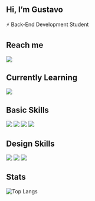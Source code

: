 
 ## Hi, I’m Gustavo
 
⚡ Back-End Development Student 
 
## Reach me

<p>
  <a href="mailto:gustavohe.rocha@gmail.com" alt="gmail" target="_blank"> <img src="https://img.shields.io/badge/Gmail-D14836?style=for-the-badge&logo=gmail&logoColor=white"/></a>
  <!--<a href="https://www.behance.net/gustavorochadesign" alt="behance" target="_blank"><img src="https://img.shields.io/badge/Behance-0054F7?style=for-the-badge&logo=behance&logoColor=white"/></a>
  <a href="https://www.linkedin.com/in/gustavorochac" alt="linkedin" target="_blank"><img src="https://img.shields.io/badge/LinkedIn-0077B5?style=for-the-badge&logo=linkedin&logoColor=white"/></a>-->
</p>

## Currently Learning

<p>
  <img src="https://img.shields.io/badge/Go-00ADD8?style=for-the-badge&logo=go&logoColor=white"/>
</p>

## Basic Skills

<p>
  <img src="https://img.shields.io/badge/HTML5-E34F26?style=for-the-badge&logo=html5&logoColor=white"/>
  <img src="https://img.shields.io/badge/CSS3-1572B6?style=for-the-badge&logo=css3&logoColor=white"/>
  <img src="https://img.shields.io/badge/JavaScript-F7DF1E?style=for-the-badge&logo=javascript&logoColor=black"/>
  <img src="https://img.shields.io/badge/Bootstrap-563D7C?style=for-the-badge&logo=bootstrap&logoColor=white"/>
</p>

## Design Skills

<p>
  <img src="https://img.shields.io/badge/Figma-F24E1E?style=for-the-badge&logo=figma&logoColor=white"/>
  <img src="https://img.shields.io/badge/Adobe%20Photoshop-31A8FF?style=for-the-badge&logo=Adobe%20Photoshop&logoColor=black"/>
  <img src="https://img.shields.io/badge/Adobe%20Illustrator-FF9A00?style=for-the-badge&logo=adobe%20illustrator&logoColor=white"/>
</p>

## Stats

![Top Langs](https://github-readme-stats-sigma-five.vercel.app/api/top-langs/?username=gu-rocha&layout=compact&theme=omni)



<!---
Gu-Rocha/Gu-Rocha is a ✨ special ✨ repository because its `README.md` (this file) appears on your GitHub profile.
You can click the Preview link to take a look at your changes.
--->

